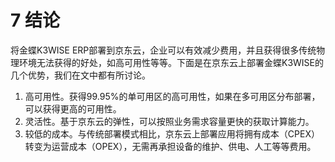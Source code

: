 # 7 结论 

将金蝶K3WISE ERP部署到京东云，企业可以有效减少费用，并且获得很多传统物理环境无法获得的好处，如高可用性等等。下面是在京东云上部署金蝶K3WISE的几个优势，我们在文中都有所讨论。

1. 高可用性。获得99.95%的单可用区的高可用性，如果在多可用区分布部署，可以获得更高的可用性。
2. 灵活性。基于京东云的弹性，可以按照业务需求容量更快的获取计算能力。
3. 较低的成本。与传统部署模式相比，京东云上部署应用将拥有成本（CPEX）转变为运营成本（OPEX），无需再承担设备的维护、供电、人工等等费用。
